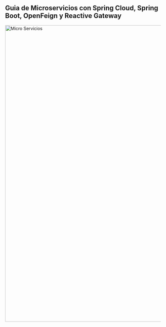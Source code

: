 ## Guia de Microservicios con Spring Cloud, Spring Boot, OpenFeign y Reactive Gateway
<img width="959" alt="Micro Servicios" src="https://github.com/user-attachments/assets/653de87b-7cc1-43a7-915c-a8d9d74b9182" />




